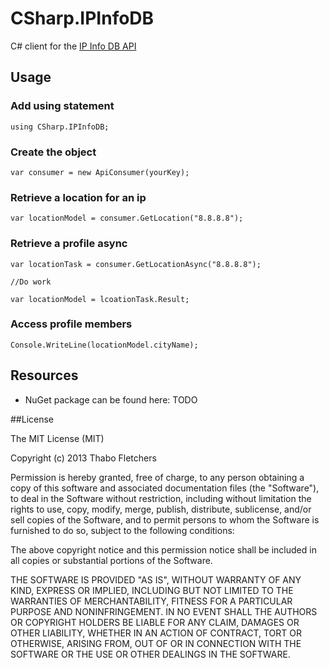 ﻿CSharp.IPInfoDB
================

C# client for the [IP Info DB API](http://ipinfodb.com/)

## Usage

### Add using statement

    using CSharp.IPInfoDB;

### Create the object

    var consumer = new ApiConsumer(yourKey);

### Retrieve a location for an ip

    var locationModel = consumer.GetLocation("8.8.8.8");

### Retrieve a profile async

    var locationTask = consumer.GetLocationAsync("8.8.8.8");

    //Do work

    var locationModel = lcoationTask.Result;

### Access profile members

    Console.WriteLine(locationModel.cityName);

## Resources

- NuGet package can be found here: TODO

##License

The MIT License (MIT)

Copyright (c) 2013 Thabo Fletchers

Permission is hereby granted, free of charge, to any person obtaining a copy
of this software and associated documentation files (the "Software"), to deal
in the Software without restriction, including without limitation the rights
to use, copy, modify, merge, publish, distribute, sublicense, and/or sell
copies of the Software, and to permit persons to whom the Software is
furnished to do so, subject to the following conditions:

The above copyright notice and this permission notice shall be included in
all copies or substantial portions of the Software.

THE SOFTWARE IS PROVIDED "AS IS", WITHOUT WARRANTY OF ANY KIND, EXPRESS OR
IMPLIED, INCLUDING BUT NOT LIMITED TO THE WARRANTIES OF MERCHANTABILITY,
FITNESS FOR A PARTICULAR PURPOSE AND NONINFRINGEMENT. IN NO EVENT SHALL THE
AUTHORS OR COPYRIGHT HOLDERS BE LIABLE FOR ANY CLAIM, DAMAGES OR OTHER
LIABILITY, WHETHER IN AN ACTION OF CONTRACT, TORT OR OTHERWISE, ARISING FROM,
OUT OF OR IN CONNECTION WITH THE SOFTWARE OR THE USE OR OTHER DEALINGS IN
THE SOFTWARE.
